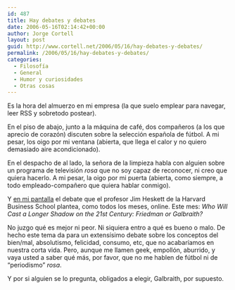 ```yaml
---
id: 487
title: Hay debates y debates
date: 2006-05-16T02:14:42+00:00
author: Jorge Cortell
layout: post
guid: http://www.cortell.net/2006/05/16/hay-debates-y-debates/
permalink: /2006/05/16/hay-debates-y-debates/
categories:
  - Filosofí­a
  - General
  - Humor y curiosidades
  - Otras cosas
---
```

Es la hora del almuerzo en mi empresa (la que suelo emplear para navegar, leer RSS y sobretodo postear).

En el piso de abajo, junto a la máquina de café, dos compañeros (a los que aprecio de corazón) discuten sobre la selección española de fútbol. A mi pesar, los oigo por mi ventana (abierta, que llega el calor y no quiero demasiado aire acondicionado).

En el despacho de al lado, la señora de la limpieza habla con alguien sobre un programa de televisión _rosa_ que no soy capaz de reconocer, ni creo que quiera hacerlo. A mi pesar, la oigo por mi puerta (abierta, como siempre, a todo empleado-compañero que quiera hablar conmigo).

Y <a title="Economists Debate Harvard" target="_blank" href="http://hbswk.hbs.edu/item.jhtml?id=5324&t=heskett&oid=5316&rid=5324&hid=-1&aid=-1">en mi pantalla</a> el debate que el profesor Jim Heskett de la Harvard Business School plantea, como todos los meses, online. Este mes: _Who Will Cast a Longer Shadow on the 21st Century: Friedman or Galbraith?_

No juzgo qué es mejor ni peor. Ni siquiera entro a qué es bueno o malo. De hecho este tema da para un extensí­simo debate sobre los conceptos del bien/mal, absolutismo, felicidad, consumo, etc, que no acabarí­amos en nuestra corta vida. Pero, aunque me llamen geek, empollón, aburrido, y vaya usted a saber qué más, por favor, que no me hablen de fútbol ni de &#8220;periodismo&#8221; _rosa_.

Y por si alguien se lo pregunta, obligados a elegir, Galbraith, por supuesto.